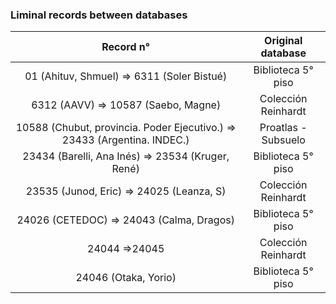 ### Liminal records between databases
| Record n°  |  Original database  |
| :------------: | :-----------------: |
| 01 (Ahituv, Shmuel) => 6311 (Soler Bistué)          | Biblioteca 5° piso  |
| 6312 (AAVV) => 10587 (Saebo, Magne) | Colección Reinhardt |
| 10588 (Chubut, provincia. Poder Ejecutivo.) => 23433 (Argentina. INDEC.) | Proatlas - Subsuelo |
| 23434 (Barelli, Ana Inés) => 23534 (Kruger, René) | Biblioteca 5° piso |
| 23535 (Junod, Eric) => 24025 (Leanza, S) | Colección Reinhardt |
| 24026 (CETEDOC) => 24043 (Calma, Dragos) | Biblioteca 5° piso  |
| 24044 =>24045 | Colección Reinhardt |
|  24046 (Otaka, Yorio)  | Biblioteca 5° piso  |

